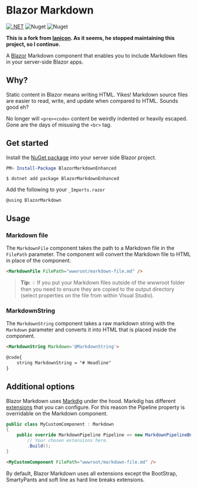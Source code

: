 # Blazor Markdown
[![.NET](https://github.com/yannikHoeflich/blazor-markdown/actions/workflows/dotnet.yml/badge.svg)](https://github.com/yannikHoeflich/blazor-markdown/actions/workflows/dotnet.yml) ![Nuget](https://img.shields.io/nuget/v/BlazorMarkdown?style=flat-square) ![Nuget](https://img.shields.io/nuget/dt/BlazorMarkdown?style=flat-square)


**This is a fork from [lanicon](https://github.com/lanicon/blazor-markdown). As it seems, he stopped maintaining this project, so I continue.**

A [Blazor](https://dotnet.microsoft.com/apps/aspnet/web-apps/blazor) Markdown component that enables you to include Markdown files in your server-side Blazor apps.

</p>

## Why?

Static content in Blazor means writing HTML. Yikes! Markdown source files are easier to read, write, and update when compared to HTML. Sounds good eh? 

No longer will  `<pre><code>` content be weirdly indented or heavily escaped. Gone are the days of misusing the `<br>` tag.

## Get started

Install the [NuGet package](https://www.nuget.org/packages/BlazorMarkdownEnhanced/) into your server side Blazor project.

```powershell
PM> Install-Package BlazorMarkdownEnhanced
```

```
$ dotnet add package BlazorMarkdownEnhanced
```

Add the following to your `_Imports.razor`
```
@using BlazorMarkdown
```

## Usage

### Markdown file
The `MarkdownFile` component takes the path to a Markdown file in the `FilePath` parameter. The component will convert the Markdown file to HTML in place of the component.

```html
<MarkdownFile FilePath="wwwroot/markdown-file.md" />
```
> **Tip:** :bulb:
> If you put your Markdown files outside of the wwwroot folder then you need to ensure they are copied to the output directory (select properties on the file from within Visual Studio).

### MarkdownString
The `MarkdownString` component takes a raw markdown string with the `Markdown` parameter and converts it into HTML that is placed inside the component.

```html
<MarkdownString Markdown='@MarkdownString'>

@code{
    string MarkdownString = "# Headline"
}
```

## Additional options
Blazor Markdown uses [Markdig](https://github.com/lunet-io/markdig) under the hood. Markdig has different [extensions](https://github.com/lunet-io/markdig/blob/master/src/Markdig/MarkdownExtensions.cs) that you can configure. For this reason the Pipeline property is overridable on the Markdown component.

```csharp
public class MyCustomComponent : Markdown
{
    public override MarkdownPipeline Pipeline => new MarkdownPipelineBuilder()
        // Your chosen extensions here.
        .Build();
}
```
```html
<MyCustomComponent FilePath="wwwroot/markdown-file.md" />
```
By default, Blazor Markdown uses all extensions except the BootStrap,  SmartyPants and soft line as hard line breaks extensions.
